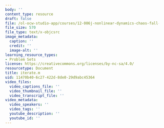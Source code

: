 ```yaml
---
body: ''
content_type: resource
draft: false
file: /ol-ocw-studio-app/courses/12-006j-nonlinear-dynamics-chaos-fall-2022/iterate.m
file_size: 570
file_type: text/x-objcsrc
image_metadata:
  caption: ''
  credit: ''
  image-alt: ''
learning_resource_types:
- Problem Sets
license: https://creativecommons.org/licenses/by-nc-sa/4.0/
resourcetype: Document
title: iterate.m
uid: 11470b40-6c27-422d-8de0-29d9abc45364
video_files:
  video_captions_file: ''
  video_thumbnail_file: ''
  video_transcript_file: ''
video_metadata:
  video_speakers: ''
  video_tags: ''
  youtube_description: ''
  youtube_id: ''
---
```

